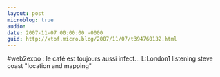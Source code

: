 ```yaml
---
layout: post
microblog: true
audio: 
date: 2007-11-07 00:00:00 -0000
guid: http://xtof.micro.blog/2007/11/07/t394760132.html
---
```

#web2expo : le café est toujours aussi infect... L:London1 listening steve coast "location and mapping"
